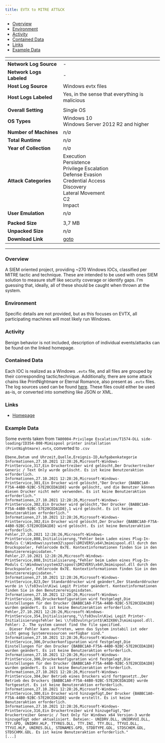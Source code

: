 ```yaml
---
title: EVTX to MITRE ATT&CK
---
```


- [Overview](#overview)
- [Environment](#environment)
- [Activity](#activity)
- [Contained Data](#contained-data)
- [Links](#links)
- [Example Data](#example-data)

| <!-- -->                 | <!-- -->                                                                                                                                          |
|--------------------------|---------------------------------------------------------------------------------------------------------------------------------------------------|
| **Network Log Source**   | -                                                                                                                                                 |
| **Network Logs Labeled** | -                                                                                                                                                 |
| **Host Log Source**      | Windows evtx files                                                                                                                                |
| **Host Logs Labeled**    | Yes, in the sense that everything is malicious                                                                                                    |
|                          |                                                                                                                                                   |
| **Overall Setting**      | Single OS                                                                                                                                         |
| **OS Types**             | Windows 10<br/>Windows Server 2012 R2 and higher                                                                                                  |
| **Number of Machines**   | _n/a_                                                                                                                                             |
| **Total Runtime**        | _n/a_                                                                                                                                             |
| **Year of Collection**   | _n/a_                                                                                                                                             |
| **Attack Categories**    | Execution<br/>Persistence<br/>Privilege Escalation<br/>Defense Evasion<br/>Credential Access<br/>Discovery<br/>Lateral Movement<br/>C2<br/>Impact |
| **User Emulation**       | _n/a_                                                                                                                                             |
|                          |                                                                                                                                                   |
| **Packed Size**          | 3,7 MB                                                                                                                                            |
| **Unpacked Size**        | _n/a_                                                                                                                                             |
| **Download Link**        | [goto](https://github.com/mdecrevoisier/EVTX-to-MITRE-Attack/archive/refs/heads/master.zip)                                                       |

***

### Overview

A SIEM oriented project, providing ~270 Windows IOCs, classified per MITRE tactic and technique.
These are intended to be used with ones SIEM solution to measure stuff like security coverage or identify gaps.
I'm guessing that, ideally, all of these should be caught when thrown at the system.

### Environment

Specific details are not provided, but as this focuses on EVTX, all participating machines will most likely run Windows.

### Activity

Benign behavior is not included, description of individual events/attacks can be found on the linked homepage.

### Contained Data

Each IOC is realized as a Windows `.evtx` file, and all files are grouped by their corresponding tactic/technique.
Additionally, there are some attack chains like PrintNightmare or Eternal Romance, also present as `.evtx` files.
The log sources used can be
found [here](https://github.com/mdecrevoisier/EVTX-to-MITRE-Attack#microsoft-log-sources-used).
These files could either be used as-is, or converted into something like JSON or XML.

### Links

- [Homepage](https://github.com/mdecrevoisier/EVTX-to-MITRE-Attack)

### Example Data

Some events taken
from `TA00004-Privilege Escalation/T1574-DLL side-loading/ID354-808-Mimispool printer installation (PrintNightmare).evtx`,
converted to `.csv`

```
Ebene,Datum und Uhrzeit,Quelle,Ereignis-ID,Aufgabenkategorie
Informationen,27.10.2021 12:28:26,Microsoft-Windows-PrintService,317,Ein Druckertreiber wird gelöscht,Der Druckertreiber Generic / Text Only wurde gelöscht. Es ist keine Benutzeraktion erforderlich.
Informationen,27.10.2021 12:28:26,Microsoft-Windows-PrintService,301,Ein Drucker wird gelöscht,"Der Drucker {BABBC1A0-F75A-44B0-92BC-57E20CEDA1D8} wurde gelöscht, und die Benutzer können diesen Drucker nicht mehr verwenden. Es ist keine Benutzeraktion erforderlich."
Informationen,27.10.2021 12:28:26,Microsoft-Windows-PrintService,302,Ein Drucker wird gelöscht,"Der Drucker {BABBC1A0-F75A-44B0-92BC-57E20CEDA1D8},1 wird gelöscht. Es ist keine Benutzeraktion erforderlich."
Informationen,27.10.2021 12:28:26,Microsoft-Windows-PrintService,302,Ein Drucker wird gelöscht,Der Drucker {BABBC1A0-F75A-44B0-92BC-57E20CEDA1D8} wird gelöscht. Es ist keine Benutzeraktion erforderlich.
Fehler,27.10.2021 12:28:26,Microsoft-Windows-PrintService,808,Initialisierung,"Fehler beim Laden eines Plug-In-Moduls C:\Windows\system32\spool\DRIVERS\x64\3mimispool.dll durch den Druckspooler, Fehlercode 0x7E. Kontextinformationen finden Sie in den Benutzerereignisdaten."
Fehler,27.10.2021 12:28:26,Microsoft-Windows-PrintService,808,Initialisierung,"Fehler beim Laden eines Plug-In-Moduls C:\Windows\system32\spool\DRIVERS\x64\3mimispool.dll durch den Druckspooler, Fehlercode 0x7E. Kontextinformationen finden Sie in den Benutzerereignisdaten."
Informationen,27.10.2021 12:28:26,Microsoft-Windows-PrintService,823,Der Standarddrucker wird geändert,Der Standarddrucker wurde in \\fs03vuln\Kiwi Legit Printer geändert. Kontextinformationen finden Sie in den Benutzerereignisdaten.
Informationen,27.10.2021 12:28:26,Microsoft-Windows-PrintService,306,Druckerkonfiguration wird festgelegt,Die Einstellungen für den Drucker {BABBC1A0-F75A-44B0-92BC-57E20CEDA1D8} wurden geändert. Es ist keine Benutzeraktion erforderlich.
Fehler,27.10.2021 12:28:26,Microsoft-Windows-PrintService,354,Initialisierung,"\\fs03vuln\Kiwi Legit Printer-Initialisierungsfehler bei \\fs03vuln\print$\W32X86\3\mimispool.dll. Fehler: 2. The system cannot find the file specified.
. Dieser Fehler kann auftreten, wenn das System instabil ist oder nicht genug Systemressourcen verfügbar sind."
Informationen,27.10.2021 12:28:26,Microsoft-Windows-PrintService,306,Druckerkonfiguration wird festgelegt,Die Einstellungen für den Drucker {BABBC1A0-F75A-44B0-92BC-57E20CEDA1D8} wurden geändert. Es ist keine Benutzeraktion erforderlich.
Informationen,27.10.2021 12:28:26,Microsoft-Windows-PrintService,306,Druckerkonfiguration wird festgelegt,Die Einstellungen für den Drucker {BABBC1A0-F75A-44B0-92BC-57E20CEDA1D8} wurden geändert. Es ist keine Benutzeraktion erforderlich.
Informationen,27.10.2021 12:28:26,Microsoft-Windows-PrintService,304,Der Betrieb eines Druckers wird fortgesetzt.,Der Betrieb des Druckers {BABBC1A0-F75A-44B0-92BC-57E20CEDA1D8} wurde fortgesetzt. Es ist keine Benutzeraktion erforderlich.
Informationen,27.10.2021 12:28:26,Microsoft-Windows-PrintService,300,Ein Drucker wird hinzugefügt,Der Drucker {BABBC1A0-F75A-44B0-92BC-57E20CEDA1D8} wurde erstellt. Es ist keine Benutzeraktion erforderlich.
Informationen,27.10.2021 12:28:26,Microsoft-Windows-PrintService,316,Ein Druckertreiber wird hinzugefügt,"Der Druckertreiber Generic / Text Only für Windows x64 Version-3 wurde hinzugefügt oder aktualisiert. Dateien:- UNIDRV.DLL, UNIDRVUI.DLL, TTY.GPD, UNIDRV.HLP, TTYRES.DLL, TTY.INI, TTY.DLL, TTYUI.DLL, TTYUI.HLP, UNIRES.DLL, STDNAMES.GPD, STDDTYPE.GDL, STDSCHEM.GDL, STDSCHMX.GDL. Es ist keine Benutzeraktion erforderlich."
[...]
```